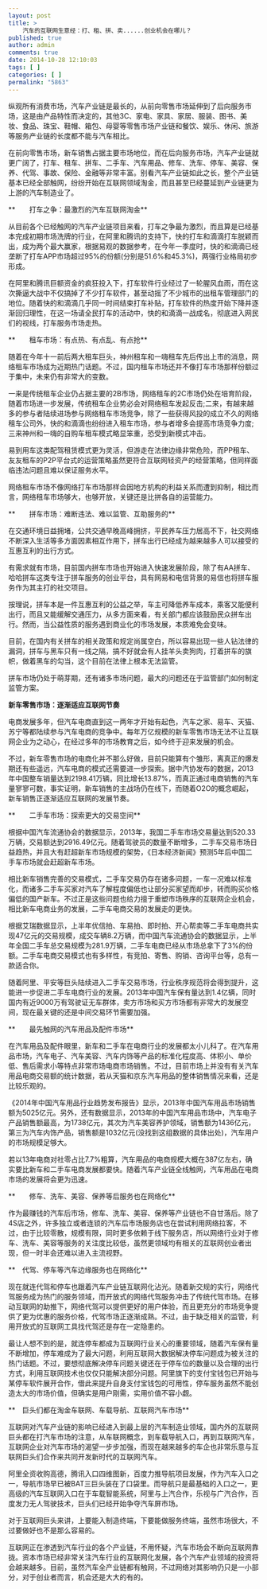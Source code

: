 ```yaml
---
layout: post
title: >
    汽车的互联网生意经：打、租、拼、卖......创业机会在哪儿？
published: true
author: admin
comments: true
date: 2014-10-28 12:10:03
tags: [ ]
categories: [ ]
permalink: "5863"
---
```

纵观所有消费市场，汽车产业链是最长的，从前向零售市场延伸到了后向服务市场，这是由产品特性而决定的，其他3C、家电、家具、家居、服装、图书、美妆、食品、珠宝、鞋帽、箱包、母婴等零售市场产业链和餐饮、娱乐、休闲、旅游等服务产业链的长度都不能与汽车相比。

在前向零售市场，新车销售占据主要市场地位，而在后向服务市场，汽车产业链就更广阔了，打车、租车、拼车、二手车、汽车用品、修车、洗车、停车、美容、保养、代驾、事故、保险、金融等非常丰富。别看汽车产业链如此之长，整个产业链基本已经全部触网，纷纷开始在互联网领域淘金，而且甚至已经蔓延到产业链更为上游的汽车制造业了。

**　　打车之争：最激烈的汽车互联网淘金**

从目前各个已经触网的汽车产业链项目来看，打车之争最为激烈，而且算是已经基本完成初期市场洗牌的行业，在阿里和腾讯的支持下，快的打车和滴滴打车脱颖而出，成为两个最大赢家，根据易观的数据参考，在今年一季度时，快的和滴滴已经垄断了打车APP市场超过95%的份额(分别是51.6%和45.3%)，两强行业格局初步形成。

在阿里和腾讯巨额资金的疯狂投入下，打车软件行业经过了一轮腥风血雨，而在这次撕逼大战中不仅搞掉了不少打车软件，甚至动摇了不少城市的出租车管理部门的地位。随着快的和滴滴几乎同一时间结束打车补贴，打车软件的热度开始下降并逐渐回归理性，在这一场请全民打车的活动中，快的和滴滴一战成名，彻底进入网民们的视线，打车服务市场走热。

**　　租车市场：有点热、有点乱、有点抢**

随着在今年十一前后两大租车巨头，神州租车和一嗨租车先后传出上市的消息，网络租车市场成为近期热门话题。不过，国内租车市场还并不像打车市场那样份额过于集中，未来仍有非常大的变数。

一来是传统租车企业仍占据主要的2B市场，网络租车的2C市场仍处在培育阶段，随着市场进一步发展，传统租车企业势必会对网络租车发起反击;二来，有越来越多的参与者陆续进场参与网络租车市场竞争，除了一些获得风投的成立不久的网络租车公司外，快的和滴滴也纷纷进入租车市场，参与者增多会提高市场竞争力度;三来神州和一嗨的自购车租车模式略显笨重，恐受到新模式冲击。

易到用车这类配驾租赁模式更为灵活，但游走在法律边缘非常危险，而PP租车、友友租车的P2P平台式的运营策略虽然更符合互联网轻资产的经营策略，但同样面临违法问题且难以保证服务水平。

网络租车市场不像网络打车市场那样会因地方机构的利益关系而遭到抑制，相比而言，网络租车市场够大，也够开放，关键还是比拼各自的运营能力。

**　　拼车市场：难断违法、难以监管、互助服务的**

在交通环境日益拥堵，公共交通早晚高峰拥挤，平民养车压力居高不下，社交网络不断深入生活等多方面因素相互作用下，拼车出行已经成为越来越多人可以接受的互惠互利的出行方式。

有需求就有市场，目前国内拼车市场也开始进入快速发展阶段，除了有AA拼车、哈哈拼车这类专注于拼车服务的创业平台，具有网易和电信背景的易信也将拼车服务作为其主打的社交项目。

按理说，拼车本是一件互惠互利的公益之举，车主可降低养车成本，乘客又能便利出行，而且又能缓解交通压力，从多方面来看，有关部门都应该鼓励民众拼车出行。然而，当公益性质的服务遇到商业化的市场发展，本质难免会变味。

目前，在国内有关拼车的相关政策和规定尚属空白，所以容易出现一些人钻法律的漏洞，拼车与黑车只有一线之隔，搞不好就会有人挂羊头卖狗肉，打着拼车的旗帜，做着黑车的勾当，这个目前在法律上根本无法监管。

拼车市场仍处于萌芽期，还有诸多市场问题，最大的问题还在于监管部门如何制定监管方案。

**新车零售市场：逐渐适应互联网节奏**

电商发展多年，但汽车电商直到这一两年才开始有起色，汽车之家、易车、天猫、苏宁等都陆续参与汽车电商的竞争中。每年万亿规模的新车零售市场无法不让互联网企业为之动心，在经过多年的市场教育之后，如今终于迎来发展的机会。

不过，新车零售市场的电商化并不那么好做，目前只能算有个雏形，离真正的爆发期还有些遥远，汽车电商的模式还需要进一步探索。据中汽协发布的数据，2013年中国整车销量达到2198.41万辆，同比增长13.87%，而真正通过电商销售的汽车量寥寥可数，事实证明，新车销售的主战场仍在线下，而随着O2O的概念崛起，新车销售正逐渐适应互联网的发展节奏。

**　　二手车市场：探索更大的交易空间**

根据中国汽车流通协会的数据显示，2013年，我国二手车市场交易量达到520.33万辆，交易额达到2916.49亿元。随着驾驶员的数量不断增多，二手车交易市场日益趋热，并且大有赶超新车市场规模的架势，《日本经济新闻》预测5年后中国二手车市场就会赶超新车市场。

相比新车销售完善的交易模式，二手车交易仍存在诸多问题，一车一况难以标准化，而诸多二手车买家对汽车了解程度偏低也让部分买家望而却步，转而购买价格偏低的国产新车。不过正是这些问题也给力擅于重塑市场秩序的互联网企业机会，相比新车电商业务的发展，二手车电商交易的发展走的更快。

根据艾瑞数据显示，上半年优信拍、车易拍、即时拍、开心帮卖等二手车电商共实现47亿元的交易规模，成交车辆8.2万辆，而中国汽车流通协会的数据显示，上半年全国二手车总交易规模为281.9万辆，二手车电商已经从市场总拿下了3%的份额。二手车电商交易模式也有多样性，有竞拍、寄售、购销、咨询平台等，总有一款适合你。

随着阿里、平安等巨头陆续进入二手车交易市场，行业秩序规范将会得到提升，这能进一步促进二手车电商行业的发展。2013年中国汽车保有量达到1.4亿辆，同时国内有近9000万有驾驶证无车群体，卖方市场和买方市场都有非常大的发展空间，现在最关键的还是中间交易环节需要加强。

**　　最先触网的汽车用品及配件市场**

在汽车用品及配件眼里，新车和二手车在电商行业的发展都太小儿科了。在汽车用品市场，汽车电子、汽车美容、汽车内饰等产品的标准化程度高、体积小、单价低、售后需求小等特点非常市场电商市场销售。不过，目前市场上并没有有关汽车用品电商交易额的统计数据，若从天猫和京东汽车用品的整体销售情况来看，还是比较乐观的。

《2014年中国汽车用品行业趋势发布报告》显示，2013年中国汽车用品市场销售额为5025亿元。另外，还有数据显示，2013年的中国汽车用品市场中，汽车电子产品销售额最高，为1738亿元，其次为汽车美容养护领域，销售额为1436亿元，第三为汽车内饰产品，销售额是1032亿元(没找到这组数据的具体出处)，汽车用户的市场规模足够大。

若以13年电商对社零占比7.7%粗算，汽车用品的电商规模大概在387亿左右，确实要比新车和二手车电商发展都要快。随着汽车产业链全线触网，汽车用品在电商市场的发展将会更为迅速。

**　　修车、洗车、美容、保养等后服务也在网络化**

作为最赚钱的汽车后市场，修车、洗车、美容、保养等产业链也不自甘落后。除了4S店之外，许多独立或者连锁的汽车后市场服务店也在尝试利用网络拉客，不过，由于比较零散，规模有限，同时更多依赖于线下服务店，所以网络行业对于修车、洗车、美容等服务的关注度比较低，虽然更领域均有相关的互联网创业者出现，但一时半会还难以进入主流视野。

**　代驾、停车等汽车边缘服务也在网络化**

现在就连代驾和停车也跟着汽车产业链互联网化沾光。随着新交规的实行，网络代驾服务成为热门的服务领域，而开放式的网络代驾服务冲击了传统代驾市场。在移动互联网的助推下，网络代驾可以提供更好的用户体验，而且更充分的市场竞争提供了更为优惠的服务价格，代驾市场正逐渐成熟。不过，由于缺乏相关的监管，利用开放式的互联网工具找代驾还是存在一定隐患的。

最让人想不到的是，就连停车都成为互联网行业关心的重要领域，随着汽车保有量不断增加，停车难成为了最大问题，利用互联网大数据解决停车问题成为被关注的热门话题。不过，要想彻底解决停车问题关键还在于停车位的数量以及合理的出行方式，利用互联网技术也仅仅只能解决部分问题。阿里旗下的支付宝钱包已开始与某停车软件展开合作，借此来提升自身支付宝钱包的可用性，停车服务虽然不能创造太大的市场价值，但确实是用户刚需，实用价值不容小觑。

**　巨头们都在淘金车联网、车载导航、互联网汽车市场**

互联网对汽车产业链的影响已经进入到最上层的汽车制造业领域，国内外的互联网巨头都在打汽车市场的注意，从车联网概念，到车载导航入口，再到互联网汽车，互联网企业对汽车市场的渴望一步步加强，而现在越来越多的车企也非常乐意与互联网巨头们合作来共同开发新时代的互联网汽车。

阿里全资收购高德，腾讯入口四维图新，百度力推导航项目发展，作为汽车入口之一，导航市场早已被BAT三巨头装在了口袋里。而导航只是最基础的入口之一，更高级的汽车互联网入口在于车载智能系统，阿里与上汽合作，乐视与广汽合作，百度发力无人驾驶技术，巨头们已经开始争夺汽车屏市场。

对于互联网巨头来讲，上要能入制造终端，下要能做服务终端，虽然市场很大，不过要做好也不是那么容易的。

互联网正在渗透到汽车行业的各个产业链，不用怀疑，汽车市场会不断向互联网靠拢。资本市场已经非常关注汽车行业的互联网化发展，各个汽车产业领域的投资将会越来越多。目前，虽然汽车全产业链都有触网，不过网络对其影响仍只是一小部分，对于创业者而言，机会还是大大的有的。